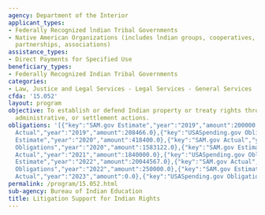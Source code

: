 ```yaml
---
agency: Department of the Interior
applicant_types:
- Federally Recognized lndian Tribal Governments
- Native American Organizations (includes lndian groups, cooperatives, corporations,
  partnerships, associations)
assistance_types:
- Direct Payments for Specified Use
beneficiary_types:
- Federally Recognized Indian Tribal Governments
categories:
- Law, Justice and Legal Services - Legal Services - General Services
cfda: '15.052'
layout: program
objective: To establish or defend Indian property or treaty rights through judicial,
  administrative, or settlement actions.
obligations: '[{"key":"SAM.gov Estimate","year":"2019","amount":200000.0},{"key":"SAM.gov
  Actual","year":"2019","amount":208466.0},{"key":"USASpending.gov Obligations","year":"2019","amount":678816.0},{"key":"SAM.gov
  Estimate","year":"2020","amount":418400.0},{"key":"SAM.gov Actual","year":"2020","amount":418400.0},{"key":"USASpending.gov
  Obligations","year":"2020","amount":1583122.0},{"key":"SAM.gov Estimate","year":"2021","amount":500000.0},{"key":"SAM.gov
  Actual","year":"2021","amount":1840000.0},{"key":"USASpending.gov Obligations","year":"2021","amount":1840000.0},{"key":"SAM.gov
  Estimate","year":"2022","amount":20044567.0},{"key":"SAM.gov Actual","year":"2022","amount":0.0},{"key":"USASpending.gov
  Obligations","year":"2022","amount":250000.0},{"key":"SAM.gov Estimate","year":"2023","amount":150307.0},{"key":"SAM.gov
  Actual","year":"2023","amount":0.0},{"key":"USASpending.gov Obligations","year":"2023","amount":958257.0}]'
permalink: /program/15.052.html
sub-agency: Bureau of Indian Education
title: Litigation Support for Indian Rights
---
```

